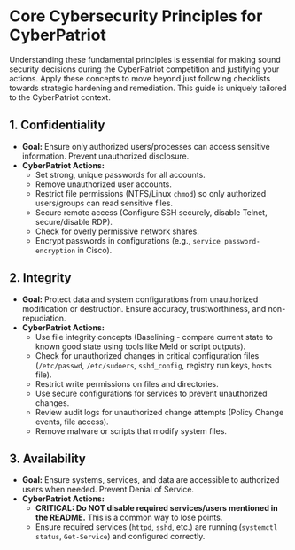 # Core Cybersecurity Principles for CyberPatriot

Understanding these fundamental principles is essential for making sound security decisions during the CyberPatriot competition and justifying your actions. Apply these concepts to move beyond just following checklists towards strategic hardening and remediation. This guide is uniquely tailored to the CyberPatriot context.

## 1. Confidentiality
-   **Goal:** Ensure only authorized users/processes can access sensitive information. Prevent unauthorized disclosure.
-   **CyberPatriot Actions:**
    -   Set strong, unique passwords for all accounts.
    -   Remove unauthorized user accounts.
    -   Restrict file permissions (NTFS/Linux `chmod`) so only authorized users/groups can read sensitive files.
    -   Secure remote access (Configure SSH securely, disable Telnet, secure/disable RDP).
    -   Check for overly permissive network shares.
    -   Encrypt passwords in configurations (e.g., `service password-encryption` in Cisco).

## 2. Integrity
-   **Goal:** Protect data and system configurations from unauthorized modification or destruction. Ensure accuracy, trustworthiness, and non-repudiation.
-   **CyberPatriot Actions:**
    -   Use file integrity concepts (Baselining - compare current state to known good state using tools like Meld or script outputs).
    -   Check for unauthorized changes in critical configuration files (`/etc/passwd`, `/etc/sudoers`, `sshd_config`, registry run keys, `hosts` file).
    -   Restrict write permissions on files and directories.
    -   Use secure configurations for services to prevent unauthorized changes.
    -   Review audit logs for unauthorized change attempts (Policy Change events, file access).
    -   Remove malware or scripts that modify system files.

## 3. Availability
-   **Goal:** Ensure systems, services, and data are accessible to authorized users when needed. Prevent Denial of Service.
-   **CyberPatriot Actions:**
    -   **CRITICAL: Do NOT disable required services/users mentioned in the README.** This is a common way to lose points.
    -   Ensure required services (`httpd`, `sshd`, etc.) are running (`systemctl status`, `Get-Service`) and configured correctly.
